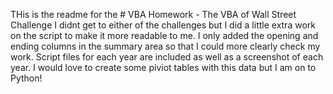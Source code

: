 THis is the readme for the # VBA Homework - The VBA of Wall Street Challenge
I didnt get to either of the challenges but I did a little extra work on the script to make it more readable to me. 
I only added the opening and ending columns in the summary area so that I could more clearly check my work. 
Script files for each year are included as well as a screenshot of each year. 
I would love to create some piviot tables with this data but I am on to Python! 
